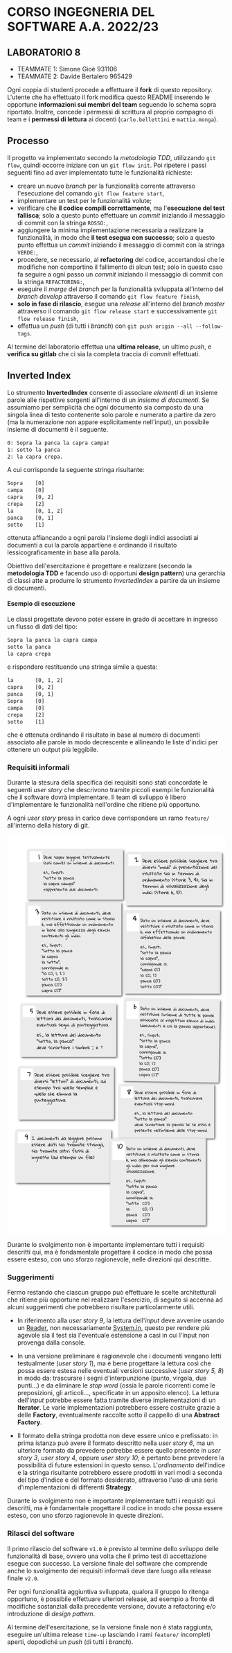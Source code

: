 # CORSO INGEGNERIA DEL SOFTWARE A.A. 2022/23

## LABORATORIO 8

* TEAMMATE 1:  Simone Gioè 931106 
* TEAMMATE 2: Davide Bertalero 965429

Ogni coppia di studenti procede a effettuare il **fork** di questo repository.
L'utente che ha effettuato il fork modifica questo README inserendo le opportune **informazioni sui
membri del team** seguendo lo schema sopra riportato.
Inoltre, concede i permessi di scrittura al proprio compagno di team e i **permessi di lettura** ai
docenti (`carlo.bellettini` e `mattia.monga`).

## Processo

Il progetto va implementato secondo la *metodologia TDD*, utilizzando `git flow`, quindi occorre iniziare con un `git flow init`.
Poi ripetere i passi seguenti fino ad aver implementato tutte le funzionalità richieste:

* creare un nuovo *branch* per la funzionalità corrente attraverso l'esecuzione del comando `git flow feature start`,
* implementare un test per le funzionalità volute; 
* verificare che **il codice compili correttamente**, ma l'**esecuzione del test fallisca**; 
  solo a questo punto effettuare un *commit* iniziando il messaggio di commit con la stringa `ROSSO:`,
* aggiungere la minima implementazione necessaria a realizzare la funzionalità, in modo che **il
  test esegua con successo**; solo a questo punto
  effettua un *commit* iniziando il messaggio di commit con la stringa `VERDE:`,
* procedere, se necessario, al **refactoring** del codice, accertandosi che le modifiche non
  comportino il fallimento di alcun test; solo in questo caso fa seguire a ogni
  passo un *commit* iniziando il messaggio di commit con la stringa `REFACTORING:`,
* eseguire il *merge* del *branch* per la funzionalità sviluppata all'interno del *branch develop*
  attraverso il comando `git flow feature finish`,
* **solo in fase di rilascio**, esegue una *release* all'interno del *branch master* attraverso il comando `git flow release start` e successivamente `git flow release finish`,
* effettua un *push* (di tutti i *branch*) con `git push origin --all --follow-tags`.

Al termine del laboratorio effettua una **ultima release**, un ultimo *push*, e **verifica su gitlab** che ci sia la completa traccia di *commit* effettuati.


## Inverted Index

Lo strumento **InvertedIndex** consente di associare *elementi* di un insieme parole
alle rispettive sorgenti all'interno di un *insieme di documenti*.
Se assumiamo per semplicità che ogni documento sia composto da una
singola linea di testo contenente solo parole e numerato a partire da zero
(ma la numerazione non appare esplicitamente nell'input),
un possibile insieme di documenti è il seguente.

```text
0: Sopra la panca la capra campa!
1: sotto la panca
2: la capra crepa.
```

A cui corrisponde la seguente stringa risultante:

```text
Sopra    [0]
campa    [0]
capra    [0, 2]
crepa    [2]
la       [0, 1, 2]
panca    [0, 1]
sotto    [1]
```

ottenuta affiancando a ogni parola l'insieme degli indici associati ai documenti a
cui la parola appartiene e ordinando il risultato lessicograficamente in base alla parola.

Obiettivo dell'esercitazione è progettare e realizzare (secondo la **metodologia
TDD** e facendo uso di opportuni **design pattern**) una gerarchia di classi
atte a produrre lo strumento *InvertedIndex* a partire da un insieme di documenti.

#### Esempio di esecuzione

Le classi progettate devono poter essere in grado di accettare in ingresso un flusso di dati del tipo:

```text
Sopra la panca la capra campa
sotto la panca
la capra crepa
```

e rispondere restituendo una stringa simile a questa:

```text
la       [0, 1, 2]
capra    [0, 2]
panca    [0, 1]
Sopra    [0]
campa    [0]
crepa    [2]
sotto    [1]
```

che è ottenuta ordinando il risultato in base al numero di documenti associato alle parole in modo
decrescente e allineando le liste d'indici per ottenere un output più leggibile.

### Requisiti informali

Durante la stesura della specifica dei requisiti sono stati concordate le seguenti *user story*
che descrivono tramite piccoli esempi le funzionalità che il software dovrà implementare.
Il team di sviluppo è libero d'implementare le funzionalità nell'ordine che ritiene più opportuno.

A ogni *user story* presa in carico deve corrispondere un ramo `feature/` all'interno della history
di git.

![user-stories](user-stories.png)

Durante lo svolgimento non è importante implementare tutti i requisiti
descritti qui, ma è fondamentale progettare il codice in modo che possa essere
esteso, con uno sforzo ragionevole, nelle direzioni qui descritte.

### Suggerimenti

Fermo restando che ciascun gruppo può effettuare le scelte architetturali che ritiene
più opportune nel realizzare l'esercizio, di seguito si accenna ad alcuni suggerimenti che potrebbero risultare particolarmente utili.

*  In riferimento alla *user story 9*, la lettura dell'*input* deve avvenire usando un
   [Reader](https://docs.oracle.com/en/java/javase/17/docs/api/java.base/java/io/Reader.html),
   non necessariamente [System.in](https://docs.oracle.com/en/java/javase/17/docs/api/java.base/java/lang/System.html#in),
   questo per rendere più agevole sia il test sia l'eventuale estensione a
   casi in cui l'input non provenga dalla console.

* In una versione preliminare è ragionevole che i documenti vengano letti
  testualmente (*user story 1*), ma è bene progettare la lettura così che possa essere estesa
  nelle eventuali versioni successive (*user story 5, 8*) in modo da: trascurare i segni
  d'interpunzione (punto, virgola, due punti...) e da eliminare le *stop word*
  (ossia le parole ricorrenti come le preposizioni, gli articoli...,
  specificate in un apposito elenco).
  La lettura dell'*input* potrebbe essere fatta tramite diverse
  implementazioni di un **Iterator**.
  Le varie implementazioni potrebbero essere costruite
  grazie a delle **Factory**, eventualmente raccolte sotto il cappello di
  una **Abstract Factory**.

* Il formato della stringa prodotta non deve essere unico e prefissato:
  in prima istanza può avere il formato descritto nella *user story 6*,
  ma un ulteriore formato da prevedere potrebbe essere quello presente in *user story 3*,
  *user story 4*, oppure *user story 10*;
  è pertanto bene prevedere la possibilità di future estensioni in questo senso.
  L'*ordinamento* dell'indice e la stringa risultante potrebbero essere prodotti in vari modi
  a seconda del tipo d'indice e del formato desiderato, attraverso l'uso di
  una serie d'implementazioni di differenti **Strategy**.

Durante lo svolgimento non è importante implementare tutti i requisiti
qui descritti, ma è fondamentale progettare il codice in modo che possa essere
esteso, con uno sforzo ragionevole in queste direzioni.


### Rilasci del software

Il primo rilascio del software `v1.0` è previsto al termine dello sviluppo delle funzionalità di base,
ovvero una volta che il primo test di accettazione esegue con successo.
La versione finale del software che comprende anche lo svolgimento dei requisiti informali deve dare luogo alla release finale `v2.0`.

Per ogni funzionalità aggiuntiva sviluppata, qualora il gruppo lo ritenga opportuno, è possibile effettuare ulteriori release,
ad esempio a fronte di modifiche sostanziali dalla precedente versione, dovute a refactoring e/o introduzione di *design pattern*.

Al termine dell'esercitazione, se la versione finale non è stata raggiunta, eseguire un'ultima release `time-up` lasciando i rami `feature/` incompleti aperti, dopodiché un *push* (di tutti i *branch*).


